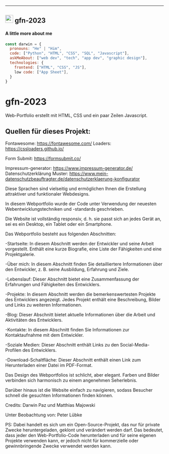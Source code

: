 
***
<h2 align="left">
<img src="https://media2.giphy.com/media/QssGEmpkyEOhBCb7e1/giphy.gif?cid=ecf05e47a0n3gi1bfqntqmob8g9aid1oyj2wr3ds3mg700bl&rid=giphy.gif" width ="25"> gfn-2023</h2>
	
#### A little more about me
```javascript
const darwin = {
  pronouns: "He" | "Him",
  code: ["Python", "HTML", "CSS", "SQL", "Javascript"],
  askMeAbout: ["web dev", "tech", "app dev", "graphic design"],
  technologies: {
	frontend: ["HTML", "CSS", "JS"],
	low code: ["App Sheet"],
  }
}
```

# gfn-2023

Web-Portfolio erstellt mit HTML, CSS und ein paar Zeilen Javascript.

## Quellen für dieses Projekt:

Fontawesome: https://fontawesome.com/ 
Loaders: https://cssloaders.github.io/

Form Submit: https://formsubmit.co/

Impressum-generator: https://www.impressum-generator.de/
Datenschutzerklärung Muster: https://www.mein-datenschutzbeauftragter.de/datenschutzerklaerung-konfigurator

Diese Sprachen sind vielseitig und ermöglichen Ihnen die Erstellung attraktiver und funktionaler Webdesigns.

In diesem Webportfolio wurde der Code unter Verwendung der neuesten Webentwicklungstechniken und -standards geschrieben.

Die Website ist vollständig responsiv, d. h. sie passt sich an jedes Gerät an, sei es ein Desktop, ein Tablet oder ein Smartphone.


Das Webportfolio besteht aus folgenden Abschnitten:

-Startseite: In diesem Abschnitt werden der Entwickler und seine Arbeit vorgestellt. Enthält eine kurze Biografie, eine Liste der Fähigkeiten und eine Projektgalerie.


-Über mich: In diesem Abschnitt finden Sie detailliertere Informationen über den Entwickler, z. B. seine Ausbildung, Erfahrung und Ziele.


-Lebenslauf: Dieser Abschnitt bietet eine Zusammenfassung der Erfahrungen und Fähigkeiten des Entwicklers.


-Projekte: In diesem Abschnitt werden die bemerkenswertesten Projekte des Entwicklers angezeigt. Jedes Projekt enthält eine Beschreibung, Bilder und Links zu weiteren Informationen.


-Blog: Dieser Abschnitt bietet aktuelle Informationen über die Arbeit und Aktivitäten des Entwicklers.


-Kontakte: In diesem Abschnitt finden Sie Informationen zur Kontaktaufnahme mit dem Entwickler.


-Soziale Medien: Dieser Abschnitt enthält Links zu den Social-Media-Profilen des Entwicklers.


-Download-Schaltfläche: Dieser Abschnitt enthält einen Link zum Herunterladen einer Datei im PDF-Format.


Das Design des Webportfolios ist schlicht, aber elegant. Farben und Bilder verbinden sich harmonisch zu einem angenehmen Seherlebnis.

Darüber hinaus ist die Website einfach zu navigieren, sodass Besucher schnell die gesuchten Informationen finden können.

Credits:
Darwin Paz und Matthias Majowski

Unter Beobachtung von:
Peter Lübke

PS:
Dabei handelt es sich um ein Open-Source-Projekt, das nur für private Zwecke heruntergeladen, geklont und verändert werden darf. 
Das bedeutet, dass jeder den Web-Portfolio-Code herunterladen und für seine eigenen Projekte verwenden kann, 
er jedoch nicht für kommerzielle oder gewinnbringende Zwecke verwendet werden kann.
